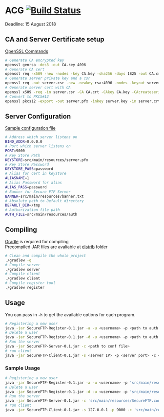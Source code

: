 # ACG [![Build Status](https://travis-ci.com/PotatoDrug/ACG-Assignment.svg?token=6u9dQjLz7vCpD1gzxyL5&branch=master)](https://travis-ci.com/PotatoDrug/ACG-Assignment)
Deadline: 15 August 2018

## CA and Server Certificate setup
[OpenSSL Commands](https://www.sslshopper.com/article-most-common-openssl-commands.html)
```bash
# Generate CA encrypted key
openssl genrsa -des3 -out CA.key 4096
# Generate CA cert
openssl req -x509 -new -nodes -key CA.key -sha256 -days 1825 -out CA.crt
# Generate server private key and a csr
openssl req -out server.csr -new -newkey rsa:4096 -nodes -keyout server.key
# Generate server cert with CA
openssl x509 -req -in server.csr -CA CA.crt -CAkey CA.key -CAcreateserial -out server.crt -days 1825 -sha256
# Convert to PKCS#12
openssl pkcs12 -export -out server.pfx -inkey server.key -in server.crt -certfile CA.crt
```
## Server Configuration
[Sample configuration file](src/main/resources/SecureFTP.conf)
```bash
# Address which server listens on
BIND_ADDR=0.0.0.0
# Port which server listens on
PORT=9000
# Key Store Path
KEYSTORE=src/main/resources/server.pfx
# Key Store Password
KEYSTORE_PASS=password
# Alias for cert in keystore
ALIASNAME=1
# Alias Password for alias
ALIAS_PASS=password
# Banner for Secure FTP Server
BANNER=src/main/resources/banner.txt
# Absolute path to Default directory
DEFAULT_DIR=/tmp
# Authorization file path
AUTH_FILE=src/main/resources/auth
```

## Compiling
[Gradle](https://gradle.org/install/) is required for compiling  
Precompiled JAR files are avaliable at [distrib](distrib/) folder
```bash
# Clean and compile the whole project
./gradlew -q
# Compile server
./gradlew server
# Compile client
./gradlew client
# Compile register tool
./gradlew register
```

## Usage
You can pass in `-h` to get the available options for each program.
```bash
# Registering a new user
java -jar SecureFTP-Register-0.1.jar -a -u <username> -p <path to auth file>
# Delete a user
java -jar SecureFTP-Register-0.1.jar -d -u <username> -p <path to auth file>
# Run the server
java -jar SecureFTP-Server-0.1.jar -c <path to conf file>
# run client
java -jar SecureFTP-Client-0.1.jar -s <server IP> -p <server port> -c <path to CA cert>
```

### Sample Usage
```bash
# Registering a new user
java -jar SecureFTP-Register-0.1.jar -a -u <username> -p 'src/main/resources/auth'
# Delete a user
java -jar SecureFTP-Register-0.1.jar -d -u <username> -p 'src/main/resources/auth'
# Run the server
java -jar SecureFTP-Server-0.1.jar -c 'src/main/resources/SecureFTP.conf'
# run client
java -jar SecureFTP-Client-0.1.jar -s 127.0.0.1 -p 9000 -c 'src/main/resources/CA.crt'
```
